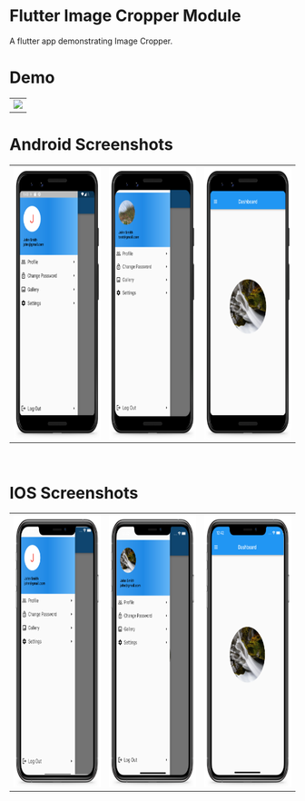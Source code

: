 # Flutter Image Cropper Module
A flutter app demonstrating Image Cropper.


 # Demo
  <table>
  <tr>
  <td><img src="https://github.com/MarvelApps-Flutter/image_cropper_demo_flutter/blob/master/working_demo/shared_preference_demo.gif" height="480px"></td>
    </tr>
  </table>

# Android Screenshots

<table>
  <tr>
    <td><img src="https://github.com/MarvelApps-Flutter/image_cropper_demo_flutter/blob/master/screenshots/android/android1.png" height="480px"></td>
    <td><img src="https://github.com/MarvelApps-Flutter/image_cropper_demo_flutter/blob/master/screenshots/android/android2.png" height="480px"></td>
    <td><img src="https://github.com/MarvelApps-Flutter/image_cropper_demo_flutter/blob/master/screenshots/android/android3.png" height="480px"></td>
  </tr>
 </table>

</br>

# IOS Screenshots

<table>
  <tr>
    <td><img src="https://github.com/MarvelApps-Flutter/image_cropper_demo_flutter/blob/master/screenshots/ios/ios1.png" height="480px"></td>
    <td><img src="https://github.com/MarvelApps-Flutter/image_cropper_demo_flutter/blob/master/screenshots/ios/ios2.png" height="480px"></td>
    <td><img src="https://github.com/MarvelApps-Flutter/image_cropper_demo_flutter/blob/master/screenshots/ios/ios3.png" height="480px"></td>
  </tr>
 </table>



